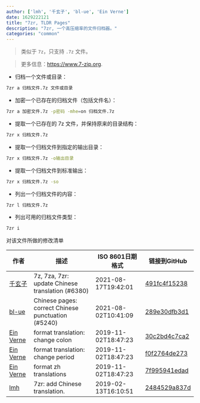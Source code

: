 ```yaml
---
author: ['lmh', '千玄子', 'bl-ue', 'Ein Verne']
date: 1629222121
title: "7zr, TLDR Pages"
description: "7zr, 一个高压缩率的文件归档器。"
categories: "common"
---
```

> 类似于 `7z`，只支持 `.7z` 文件。

> 更多信息：<https://www.7-zip.org>.

- 归档一个文件或目录：

```bash
7zr a 归档文件.7z 文件或目录
```

- 加密一个已存在的归档文件（包括文件名）：

```bash
7zr a 加密文件.7z -p密码 -mhe=on 归档文件.7z
```

- 提取一个已存在的 7z 文件，并保持原来的目录结构：

```bash
7zr x 归档文件.7z
```

- 提取一个归档文件到指定的输出目录：

```bash
7zr x 归档文件.7z -o输出目录
```

- 提取一个归档文件到标准输出：

```bash
7zr x 归档文件.7z -so
```

- 列出一个归档文件的内容：

```bash
7zr l 归档文件.7z
```

- 列出可用的归档文件类型：

```bash
7zr i
```
对该文件所做的修改清单


作者 | 描述 | ISO 8601日期格式 | 链接到GitHub
------|-----|-----|-----
[千玄子](mailto:ownbyzjuyk@gmail.com) | 7z, 7za, 7zr: update Chinese translation (#6380) | 2021-08-17T19:42:01 | [491fc4f15238](https://github.com/tldr-pages/tldr/commit/491fc4f15238a1451dd91ca98011a8fc6e948253)
[bl-ue](mailto:54780737+bl-ue@users.noreply.github.com) | Chinese pages: correct Chinese punctuation (#5240) | 2021-08-02T10:41:09 | [289e30dfb3d1](https://github.com/tldr-pages/tldr/commit/289e30dfb3d1d73bade9e3610e12bfc90e9270ae)
[Ein Verne](mailto:einverne@gmail.com) | format translation: change colon | 2019-11-02T18:47:23 | [30c2bd4c7ca2](https://github.com/tldr-pages/tldr/commit/30c2bd4c7ca2385e09cc00f15ad651e195b82e65)
[Ein Verne](mailto:einverne@gmail.com) | format translation: change period | 2019-11-02T18:47:23 | [f0f2764de273](https://github.com/tldr-pages/tldr/commit/f0f2764de2737f4c7bc75feeec5499117dea6ed0)
[Ein Verne](mailto:einverne@gmail.com) | format zh translations | 2019-11-02T18:47:23 | [7f995941edad](https://github.com/tldr-pages/tldr/commit/7f995941edaddaa6bd3208856ec539f5439f7ef4)
[lmh](mailto:hugue_liu@yahoo.com) | 7zr: add Chinese translation. | 2019-02-13T16:10:51 | [2484529a837d](https://github.com/tldr-pages/tldr/commit/2484529a837def6638b1bebd20ba23a25bc17aa6)

